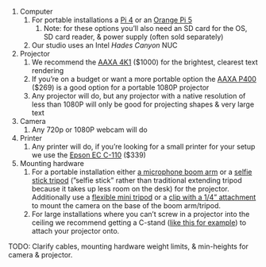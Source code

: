 1. Computer
    1. For portable installations a [Pi 4](https://www.raspberrypi.com/products/raspberry-pi-4-model-b/) or an [Orange Pi 5](http://www.orangepi.org/html/hardWare/computerAndMicrocontrollers/details/Orange-Pi-5.html) 
        1. Note: for these options you’ll also need an SD card for the OS, SD card reader, & power supply (often sold separately)
    2. Our studio uses an Intel *Hades Canyon* NUC
2. Projector
    1. We recommend the [AAXA 4K1](https://aaxatech.com/store/products/4k1_pico_projector_store.htm) ($1000) for the brightest, clearest text rendering
    2. If you’re on a budget or want a more portable option the [AAXA P400](https://aaxatech.com/store/products/P400_mini_projector_store.html) ($269) is a good option for a portable 1080P projector
    3. Any projector will do, but any projector with a native resolution of less than 1080P will only be good for projecting shapes & very large text
3. Camera
    1. Any 720p or 1080P webcam will do
4. Printer
    1. Any printer will do, if you’re looking for a small printer for your setup we use the [Epson EC C-110](https://epson.com/For-Work/Printers/Inkjet/WorkForce-EC-C110-Wireless-Mobile-Color-Printer/p/C11CH25202) ($339)
5. Mounting hardware
    1. For a portable installation either [a microphone boom arm](https://www.bhphotovideo.com/c/product/1540295-REG/samson_samba48_microphone_boom_arm_stand.html/?ap=y&gclid=CjwKCAjww-CGBhALEiwAQzWxOu-g3UOeonw8y3RgrKOl32IqRmzAJFhwXUg-gp0JuU0uuLkcWnVc7RoCdGgQAvD_BwE&lsft=BI%3A514&smp=y) or a [selfie stick tripod](https://www.amazon.com/Bluehorn-Portable-Aluminum-Wireless-Shutter/dp/B07K7MSV25/ref=sr_1_8?crid=1IFNZYSFOSDUI&keywords=selfie+stick+tripod&qid=1677347914&sprefix=selfie+stick+tripod%2Caps%2C102&sr=8-8) (”selfie stick” rather than traditional extending tripod because it takes up less room on the desk) for the projector. Additionally use a [flexible mini tripod](https://www.bhphotovideo.com/c/product/1359603-REG/joby_jb01507_gorillapod_3k_kit.html) or a [clip with a 1/4” attachment](https://www.bhphotovideo.com/c/product/1695995-REG/zuma_z_amc_1032a_clamp_with_5_8_stud.html) to mount the camera on the base of the boom arm/tripod.
    2. For large installations where you can’t screw in a projector into the ceiling we recommend getting a C-stand ([like this for example](https://www.bhphotovideo.com/c/product/850444-REG/Impact_ls_ct40mbk_Turtle_Base_C_Stand_Kit.html)) to attach your projector onto.

TODO: Clarify cables, mounting hardware weight limits, & min-heights for camera & projector.